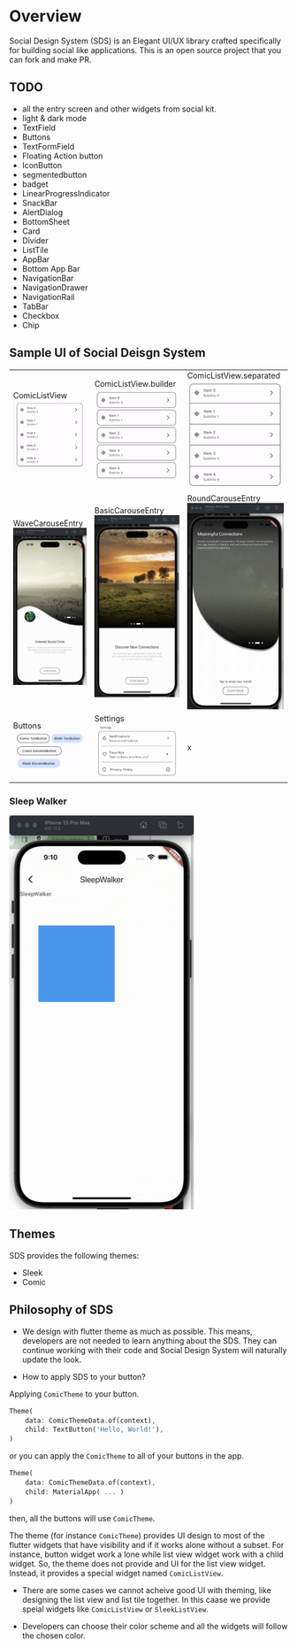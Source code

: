 # Overview

Social Design System (SDS) is an Elegant UI/UX library crafted specifically for building social like applications. This is an open source project that you can fork and make PR.

## TODO

- all the entry screen and other widgets from social kit.
- light & dark mode
- TextField
- Buttons
- TextFormField
- Floating Action button
- IconButton
- segmentedbutton
- badget
- LinearProgressIndicator
- SnackBar
- AlertDialog
- BottomSheet
- Card
- Divider
- ListTile
- AppBar
- Bottom App Bar
- NavigationBar
- NavigationDrawer
- NavigationRail
- TabBar
- Checkbox
- Chip


## Sample UI of Social Deisgn System
|      |           |         |
| -------------------------- | --------------------- | --------------------------- |
| ComicListView![ComicListView](./theme/comic/images/comic_list_view.jpg) | ComicListView.builder ![ComicListView.builder](./theme/comic/images/comic_list_view_builder.jpg) | ComicListView.separated ![ComicListView.separated](./theme/comic/images/comic_list_view_separated.jpg) |
|WaveCarouseEntry ![WaveCarouseEntry](./images/wave_carousel_entry.gif)|BasicCarouseEntry ![BasicCarouseEntry](./images/basic_carousel_entry.gif)|RoundCarouseEntry ![RoundCarouseEntry](./images/round_carousel_entry.gif)|
| Buttons ![Buttons](./images/buttons.jpg) |Settings ![Settings](./images/settings.jpg) | x |



### Sleep Walker


![SleepWalker](./images/sleep_walker.gif)




## Themes

SDS provides the following themes:

- Sleek
- Comic

## Philosophy of SDS

- We design with flutter theme as much as possible. This means, developers are not needed to learn anything about the SDS. They can continue working with their code and Social Design System will naturally update the look.

- How to apply SDS to your button?

Applying `ComicTheme` to your button.
```dart
Theme(
    data: ComicThemeData.of(context),
    child: TextButton('Hello, World!'),
)
```

or you can apply the `ComicTheme` to all of your buttons in the app.

```dart
Theme(
    data: ComicThemeData.of(context),
    child: MaterialApp( ... )
)
```

then, all the buttons will use `ComicTheme`.

The theme (for instance `ComicTheme`) provides UI design to most of the flutter widgets that have visibility and if it works alone without a subset. For instance, button widget work a lone while list view widget work with a child widget. So, the theme does not provide and UI for the list view widget. Instead, it provides a special widget named `ComicListView`.

- There are some cases we cannot acheive good UI with theming, like designing the list view and list tile together. In this caase we provide speial widgets like `ComicListView` or `SleekListView`.




- Developers can choose their color scheme and all the widgets will follow the chosen color.


